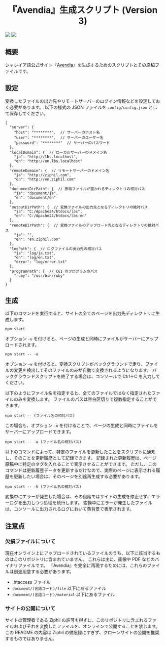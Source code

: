 <div align="center">
<h1>『Avendia』生成スクリプト (Version 3)</h1>
</div>

![](https://img.shields.io/github/commit-activity/y/Ziphil/AvendiaTertia?label=commits)
![](https://img.shields.io/github/search/Ziphil/AvendiaTertia/extension:zml?label=pages)


## 概要
シャレイア語公式サイト『[Avendia](http://ziphil.com/)』を生成するためのスクリプトとその原稿ファイルです。

## 設定
変換したファイルの出力先やリモートサーバーのログイン情報などを設定しておく必要があります。
以下の様式の JSON ファイルを `config/config.json` として保存してください。
```jsonc
{
  "server": {
    "host": "********",  // サーバーのホスト名
    "user": "********",  // サーバーのユーザー名
    "password": "********"  // サーバーのパスワード
  },
  "localDomain": {  // ローカルサーバーのドメイン名
    "ja": "http://lbs.localhost",
    "en": "http://en.lbs.localhost"
  },
  "remoteDomain": {  // リモートサーバーのドメイン名
    "ja": "http://ziphil.com",
    "en": "http://en.ziphil.com"
  },
  "documentDirPath": {  // 原稿ファイルが置かれるディレクトリの相対パス
    "ja": "document/ja",
    "en": "document/en"
  },
  "outputDirPath": {  // 変換ファイルの出力先となるディレクトリの絶対パス
    "ja": "C:/Apache24/htdocs/lbs",
    "en": "C:/Apache24/htdocs/lbs-en"
  },
  "remoteDirPath": {  // 変換ファイルのアップロード先となるディレクトリの絶対パス
    "ja": "",
    "en": "en.ziphil.com"
  },
  "logPath": {  // ログファイルの出力先の相対パス
    "ja": "log/ja.txt",
    "en": "log/en.txt",
    "error": "log/error.txt"
  },
  "programPath": {  // CGI のプログラムのパス
    "ruby": "/usr/bin/ruby"
  }
}
```

## 生成
以下のコマンドを実行すると、サイトの全てのページを出力先ディレクトリに生成します。
```
npm start
```
オプション `-u` を付けると、ページの生成と同時にファイルがサーバーにアップロードされます。
```
npm start -- -u
```
オプション `-w` を付けると、変換スクリプトがバックグラウンドで走り、ファイルの変更を検出してそのファイルのみが自動で変換されるようになります。
バックグラウンドスクリプトを終了する場合は、コンソールで Ctrl＋C を入力してください。

以下のようにファイル名を指定すると、全てのファイルではなく指定されたファイルのみを変換します。
ファイルのパスは空白区切りで複数指定することができます。
```
npm start -- (ファイル名の相対パス)
```
この場合も、オプション `-u` を付けることで、ページの生成と同時にファイルをサーバーにアップロードできます。
```
npm start -- -u (ファイル名の相対パス)
```

以下のコマンドによって、特定のファイルを更新したことをスクリプトに通知し、そのことを更新履歴として記録できます。
記録された更新履歴は、ページ原稿中に特定のタグを入れることで表示させることができます。
ただし、このコマンドは更新履歴データを更新するだけなので、実際のページに表示される履歴を更新したい場合は、そのページを別途再生成する必要があります。
```
npm start -- -h (ファイル名の相対パス)
```

変換中にエラーが発生した場合は、その段階ではサイトの生成を停止せず、エラーログを出力しつつ処理を続行します。
変換中にエラーが発生したファイルは、コンソールに出力されるログにおいて黄背景で表示されます。

## 注意点

### 欠損ファイルについて
現在オンライン上にアップロードされているファイルのうち、以下に該当するものはこのリポジトリに含まれていません。
これらは主に、画像や PDF などのバイナリファイルです。
『Avendia』を完全に再現するためには、これらのファイルは別途用意する必要があります。

- .htaccess ファイル
- `document/(言語コード)/file` 以下にあるファイル
- `document/(言語コード)/material` 以下にあるファイル

### サイトの公開について
サイトの管理者である Ziphil の許可を得ずに、このリポジトリに含まれるファイルおよびそれを変換したファイルを、オンラインで公開することを禁じます。
この README の内容は Ziphil の備忘録にすぎず、クローンサイトの公開を推奨するものではありません。